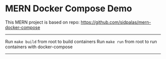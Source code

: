# MERN Docker Compose Demo

This MERN project is based on repo: https://github.com/sidpalas/mern-docker-compose 

---

Run `make build` from root to build containers
Run `make run` from root to run containers with docker-compose

---